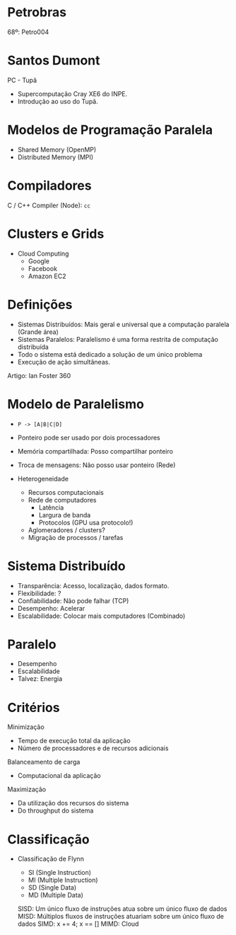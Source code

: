 # Petrobras

68º: Petro004

# Santos Dumont

PC - Tupã
- Supercomputação Cray XE6 do INPE.
- Introdução ao uso do Tupã.


# Modelos de Programação Paralela

- Shared Memory (OpenMP)
- Distributed Memory (MPI)

# Compiladores

C / C++ Compiler (Node): `cc`

# Clusters e Grids

- Cloud Computing
  - Google
  - Facebook
  - Amazon EC2

# Definições

- Sistemas Distribuídos: Mais geral e universal que a computação paralela (Grande área)
- Sistemas Paralelos: Paralelismo é uma forma restrita de computação distribuída
- Todo o sistema está dedicado a solução de um único problema
- Execução de ação simultâneas.


Artigo: Ian Foster 360

# Modelo de Paralelismo

- `P -> [A|B|C|D]`
- Ponteiro pode ser usado por dois processadores
- Memória compartilhada: Posso compartilhar ponteiro
- Troca de mensagens: Não posso usar ponteiro (Rede)

- Heterogeneidade
  - Recursos computacionais
  - Rede de computadores
    - Latência
    - Largura de banda
    - Protocolos (GPU usa protocolo!)
  - Aglomeradores / clusters?
  - Migração de processos / tarefas

# Sistema Distribuído

- Transparência: Acesso, localização, dados formato.
- Flexibilidade: ?
- Confiabilidade: Não pode falhar (TCP)
- Desempenho: Acelerar
- Escalabilidade: Colocar mais computadores (Combinado)

# Paralelo

- Desempenho
- Escalabilidade
- Talvez: Energia

# Critérios

Minimização
- Tempo de execução total da aplicação
- Número de processadores e de recursos adicionais

Balanceamento de carga
- Computacional da aplicação

Maximização
- Da utilização dos recursos do sistema
- Do throughput do sistema

# Classificação

- Classificação de Flynn
  - SI (Single Instruction)
  - MI (Multiple Instruction)
  - SD (Single Data)
  - MD (Multiple Data)
  
  SISD: Um único fluxo de instruções atua sobre um único fluxo de dados
  MISD: Múltiplos fluxos de instruções atuariam sobre um único fluxo de dados
  SIMD: x += 4; x == []
  MIMD: Cloud
  
  
